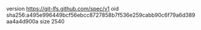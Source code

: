 version https://git-lfs.github.com/spec/v1
oid sha256:a495e996449bcf56ebcc8727858b7f536e259cabb90c6f79a6d389aa4a4d900a
size 2540
